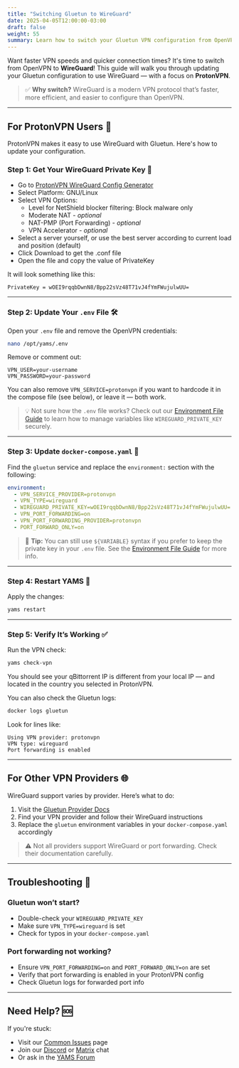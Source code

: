 ```yaml
---
title: "Switching Gluetun to WireGuard"
date: 2025-04-05T12:00:00-03:00
draft: false
weight: 55
summary: Learn how to switch your Gluetun VPN configuration from OpenVPN to WireGuard for faster and more reliable connections.
---
```


Want faster VPN speeds and quicker connection times? It's time to switch from OpenVPN to **WireGuard**! This guide will walk you through updating your Gluetun configuration to use WireGuard — with a focus on **ProtonVPN**.

> ✅ **Why switch?** WireGuard is a modern VPN protocol that’s faster, more efficient, and easier to configure than OpenVPN.

---

## For ProtonVPN Users 🚀

ProtonVPN makes it easy to use WireGuard with Gluetun. Here's how to update your configuration.

### Step 1: Get Your WireGuard Private Key 🔑

- Go to [ProtonVPN WireGuard Config Generator](https://account.proton.me/u/0/vpn/WireGuard)
- Select Platform: GNU/Linux
- Select VPN Options:
  + Level for NetShield blocker filtering: Block malware only
  + Moderate NAT - _optional_
  + NAT-PMP (Port Forwarding) - _optional_
  + VPN Accelerator - _optional_
- Select a server yourself, or use the best server according to current load and position (default)
- Click Download to get the .conf file
- Open the file and copy the value of PrivateKey

It will look something like this:
```
PrivateKey = wOEI9rqqbDwnN8/Bpp22sVz48T71vJ4fYmFWujulwUU=
```

---

### Step 2: Update Your `.env` File 🛠️

Open your `.env` file and remove the OpenVPN credentials:

```bash
nano /opt/yams/.env
```

Remove or comment out:
```env
VPN_USER=your-username
VPN_PASSWORD=your-password
```

You can also remove `VPN_SERVICE=protonvpn` if you want to hardcode it in the compose file (see below), or leave it — both work.

> 💡 Not sure how the `.env` file works? Check out our [Environment File Guide](/advanced/env-file/) to learn how to manage variables like `WIREGUARD_PRIVATE_KEY` securely.

---

### Step 3: Update `docker-compose.yaml` 🐳

Find the `gluetun` service and replace the `environment:` section with the following:

```yaml
environment:
  - VPN_SERVICE_PROVIDER=protonvpn
  - VPN_TYPE=wireguard
  - WIREGUARD_PRIVATE_KEY=wOEI9rqqbDwnN8/Bpp22sVz48T71vJ4fYmFWujulwUU=
  - VPN_PORT_FORWARDING=on
  - VPN_PORT_FORWARDING_PROVIDER=protonvpn
  - PORT_FORWARD_ONLY=on
```

> 🧠 **Tip:** You can still use `${VARIABLE}` syntax if you prefer to keep the private key in your `.env` file. See the [Environment File Guide](/advanced/env-file/) for more info.

---

### Step 4: Restart YAMS 🔄

Apply the changes:

```bash
yams restart
```

---

### Step 5: Verify It’s Working ✅

Run the VPN check:

```bash
yams check-vpn
```

You should see your qBittorrent IP is different from your local IP — and located in the country you selected in ProtonVPN.

You can also check the Gluetun logs:

```bash
docker logs gluetun
```

Look for lines like:
```
Using VPN provider: protonvpn
VPN type: wireguard
Port forwarding is enabled
```

---

## For Other VPN Providers 🌐

WireGuard support varies by provider. Here’s what to do:

1. Visit the [Gluetun Provider Docs](https://github.com/qdm12/gluetun-wiki/tree/main/setup/providers)
2. Find your VPN provider and follow their WireGuard instructions
3. Replace the `gluetun` environment variables in your `docker-compose.yaml` accordingly

> ⚠️ Not all providers support WireGuard or port forwarding. Check their documentation carefully.

---

## Troubleshooting 🔧

### Gluetun won’t start?
- Double-check your `WIREGUARD_PRIVATE_KEY`
- Make sure `VPN_TYPE=wireguard` is set
- Check for typos in your `docker-compose.yaml`

### Port forwarding not working?
- Ensure `VPN_PORT_FORWARDING=on` and `PORT_FORWARD_ONLY=on` are set
- Verify that port forwarding is enabled in your ProtonVPN config
- Check Gluetun logs for forwarded port info

---

## Need Help? 🆘

If you're stuck:
- Visit our [Common Issues](/faqs/common-errors/) page
- Join our [Discord](https://discord.gg/Gwae3tNMST) or [Matrix](https://matrix.to/#/#yams-space:rogs.me) chat
- Or ask in the [YAMS Forum](https://forum.yams.media)
